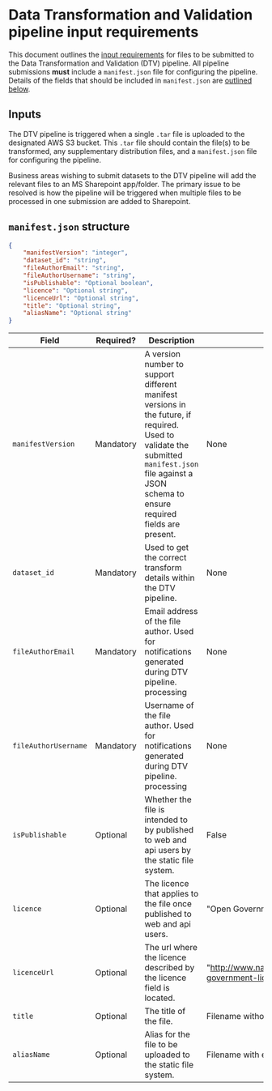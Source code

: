 # Data Transformation and Validation pipeline input requirements

This document outlines the [input requirements](#inputs) for files to be submitted to the Data Transformation and Validation (DTV) pipeline. All pipeline submissions **must** include a `manifest.json` file for configuring the pipeline. Details of the fields that should be included in `manifest.json` are [outlined below](#manifestjson-structure).

## Inputs

The DTV pipeline is triggered when a single `.tar` file is uploaded to the designated AWS S3 bucket. This `.tar` file should contain the file(s) to be transformed, any supplementary distribution files, and a `manifest.json` file for configuring the pipeline.

Business areas wishing to submit datasets to the DTV pipeline will add the relevant files to an MS Sharepoint app/folder. The primary issue to be resolved is how the pipeline will be triggered when multiple files to be processed in one submission are added to Sharepoint.

## `manifest.json` structure

```json
{
    "manifestVersion": "integer",
    "dataset_id": "string",
    "fileAuthorEmail": "string",
    "fileAuthorUsername": "string",
    "isPublishable": "Optional boolean",
    "licence": "Optional string",
    "licenceUrl": "Optional string",
    "title": "Optional string",
    "aliasName": "Optional string"
}
```

| Field                | Required? | Description                                                                                                                                                                                          | Default value                                                               |
|----------------------|-----------|------------------------------------------------------------------------------------------------------------------------------------------------------------------------------------------------------|-----------------------------------------------------------------------------|
| `manifestVersion`    | Mandatory | A version number to support different manifest versions in the future, if required. Used to validate the submitted `manifest.json` file against a JSON schema to ensure required fields are present. | None                                                                        |
| `dataset_id`         | Mandatory | Used to get the correct transform details within the DTV pipeline.                                                                                                                                   | None                                                                        |
| `fileAuthorEmail`    | Mandatory | Email address of the file author. Used for notifications generated during DTV pipeline. processing                                                                                                   | None                                                                        |
| `fileAuthorUsername` | Mandatory | Username of the file author. Used for notifications generated during DTV pipeline. processing                                                                                                        | None                                                                        |
| `isPublishable`      | Optional  | Whether the file is intended to by published to web and api users by the static file system.                                                                                                         | False                                                                       |
| `licence`            | Optional  | The licence that applies to the file once published to web and api users.                                                                                                                            | "Open Government Licence v3.0"                                              |
| `licenceUrl`         | Optional  | The url where the licence described by the licence field is located.                                                                                                                                 | "http://www.nationalarchives.gov.uk/doc/open-government-licence/version/3/" |
| `title`              | Optional  | The title of the file.                                                                                                                                                                               | Filename without extension                                                  |
| `aliasName`          | Optional  | Alias for the file to be uploaded to the static file system.                                                                                                                                         | Filename with extension                                                     |

